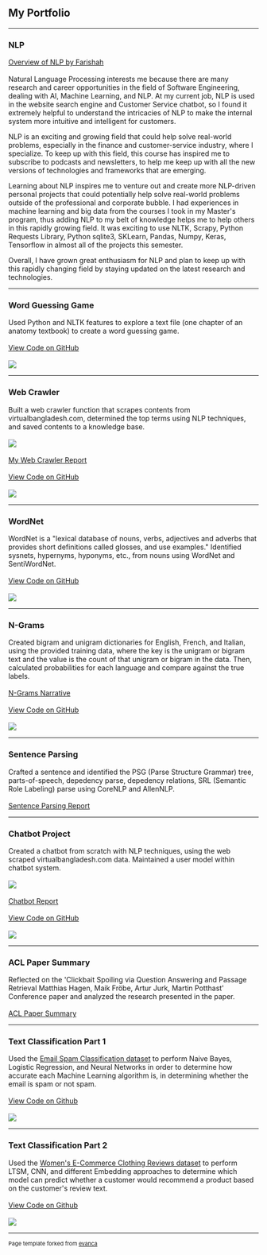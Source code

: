 ## My Portfolio

---

### NLP 
[Overview of NLP by Farishah](https://farishah.github.io/CS6301-NLP/Overview%20of%20NLP.pdf)
<br><br>
Natural Language Processing interests me because there are many research and career opportunities in the field of Software Engineering, dealing with AI, Machine Learning, and NLP. At my current job, NLP is used in the website search engine and Customer Service chatbot, so I found it extremely helpful to understand the intricacies of NLP to make the internal system more intuitive and intelligent for customers.

NLP is an exciting and growing field that could help solve real-world problems, especially in the finance and customer-service industry, where I specialize. To keep up with this field, this course has inspired me to subscribe to podcasts and newsletters, to help me keep up with all the new versions of technologies and frameworks that are emerging.

Learning about NLP inspires me to venture out and create more NLP-driven personal projects that could potentially help solve real-world problems outside of the professional and corporate bubble. I had experiences in machine learning and big data from the courses I took in my Master's program, thus adding NLP to my belt of knowledge helps me to help others in this rapidly growing field. It was exciting to use NLTK, Scrapy, Python Requests Library, Python sqlite3, SKLearn, Pandas, Numpy, Keras, Tensorflow in almost all of the projects this semester.


Overall, I have grown great enthusiasm for NLP and plan to keep up with this rapidly changing field by staying updated on the latest research and technologies.

---

### Word Guessing Game
Used Python and NLTK features to explore a text file (one chapter of an anatomy textbook) to create a word guessing game.
<br><br>
<a href="https://github.com/farishah/CS6301-NLP/tree/main/FarishahNahrin_Chapter5">View Code on GitHub</a>
<br><br>
<img src="https://img.shields.io/badge/Python-white?logo=Python">

---

### Web Crawler

Built a web crawler function that scrapes contents from virtualbangladesh.com, determined the top terms using NLP techniques, and saved contents to a knowledge base. 
<br><br>
![](https://user-images.githubusercontent.com/42190218/233821950-89659365-078d-486c-8f1a-a27a5377efd1.gif)
<br><br>
[My Web Crawler Report](https://farishah.github.io/CS6301-NLP/FarishahNahrin_WebCrawler/Report_FarishahNahrin.pdf)
<br><br>
<a href="https://github.com/farishah/CS6301-NLP/tree/main/FarishahNahrin_WebCrawler">View Code on GitHub</a>
<br><br>
<img src="https://img.shields.io/badge/Python-white?logo=Python">

---

### WordNet

WordNet is a "lexical database of nouns, verbs, adjectives and adverbs that provides short definitions called glosses, and use examples." Identified sysnets, hypernyms, hyponyms, etc., from nouns using WordNet and SentiWordNet.
<br><br>
<a href="https://github.com/farishah/CS6301-NLP/blob/main/Farishah_Wordnet.ipynb">View Code on GitHub</a>
<br><br>
<img src="https://img.shields.io/badge/Python-white?logo=Python">

---

### N-Grams

Created bigram and unigram dictionaries for English, French, and Italian, using the provided training data, where the key is the unigram or bigram text and the value is the count of that unigram or bigram in the data. Then, calculated probabilities for each language and compare against the true labels. 
<br><br>
[N-Grams Narrative](https://farishah.github.io/CS6301-NLP/Farishah_Ngrams/Farishah_Narrative_Ngrams.pdf)
<br><br>
<a href="https://github.com/farishah/CS6301-NLP/tree/main/Farishah_Ngrams">View Code on GitHub</a>
<br><br>
<img src="https://img.shields.io/badge/Python-white?logo=Python">

---

### Sentence Parsing

Crafted a sentence and identified the PSG (Parse Structure Grammar) tree, parts-of-speech, depedency parse, depedency relations, SRL (Semantic Role Labeling) parse using CoreNLP and AllenNLP.  
<br>
[Sentence Parsing Report](https://farishah.github.io/CS6301-NLP/Farishah_Nahrin_Sentence_Parsing.pdf)

---

### Chatbot Project

Created a chatbot from scratch with NLP techniques, using the web scraped virtualbangladesh.com data. Maintained a user model within chatbot system. 
<br><br>
![](https://user-images.githubusercontent.com/42190218/233819348-b88a6870-9fdf-48e7-8c4e-20f7c39bea41.gif)
<br><br>
[Chatbot Report](https://farishah.github.io/CS6301-NLP/ChatbotReport_FarishahNahrin.pdf)
<br><br>
<a href="https://github.com/farishah/CS6301-NLP/tree/main/FarishahNahrin_ChatBot">View Code on GitHub</a>
<br><br>
<img src="https://img.shields.io/badge/Python-white?logo=Python">

---

### ACL Paper Summary

Reflected on the 'Clickbait Spoiling via Question Answering and Passage Retrieval
Matthias Hagen, Maik Fröbe, Artur Jurk, Martin Potthast' Conference paper and analyzed the research presented in the paper.
<br><br>
[ACL Paper Summary](https://farishah.github.io/CS6301-NLP/Farishah_Nahrin_ACL_Summary.pdf)

---

### Text Classification Part 1 

Used the [Email Spam Classification dataset](https://www.kaggle.com/datasets/balaka18/email-spam-classification-dataset-csv) to perform Naive Bayes, Logistic Regression, and Neural Networks in order to determine how accurate each Machine Learning algorithm is, in determining whether the email is spam or not spam. 
<br><br>
[View Code on Github](https://github.com/farishah/CS6301-NLP/tree/main/Farishah_Text_Classification_1)
<br><br>
<img src="https://img.shields.io/badge/Python-white?logo=Python">

---

### Text Classification Part 2

Used the [Women's E-Commerce Clothing Reviews dataset](https://www.kaggle.com/datasets/nicapotato/womens-ecommerce-clothing-reviews) to perform LTSM, CNN, and different Embedding approaches to determine which model can predict whether a customer would recommend a product based on the customer's review text.
<br><br>
[View Code on Github](https://github.com/farishah/CS6301-NLP/tree/main/Farishah_Text_Classification_2)
<br><br>
<img src="https://img.shields.io/badge/Python-white?logo=Python">

---
<p style="font-size:11px">Page template forked from <a href="https://github.com/evanca/quick-portfolio">evanca</a></p>
<!-- Remove above link if you don't want to attibute -->

